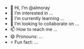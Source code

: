 - 👋 Hi, I’m @almoray
- 👀 I’m interested in ...
- 🌱 I’m currently learning ...
- 💞️ I’m looking to collaborate on ...
- 📫 How to reach me ...
- 😄 Pronouns: ...
- ⚡ Fun fact: ...

<!---
almoray/almoray is a ✨ special ✨ repository because its `README.md` (this file) appears on your GitHub profile.
You can click the Preview link to take a look at your changes.
--->
